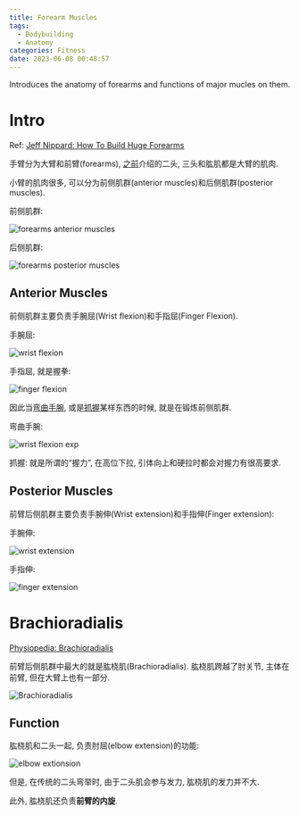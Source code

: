 ```yaml
---
title: Forearm Muscles
tags:
  - Bodybuilding
  - Anatomy
categories: Fitness
date: 2023-06-08 00:48:57
---
```



Introduces the anatomy of forearms and functions of major mucles on them.

<!--more-->

# Intro

Ref: [Jeff Nippard: How To Build Huge Forearms](https://www.youtube.com/watch?v=MfMxT_jXcPE)

手臂分为大臂和前臂(forearms), [之前]()介绍的二头, 三头和肱肌都是大臂的肌肉.

小臂的肌肉很多, 可以分为前侧肌群(anterior muscles)和后侧肌群(posterior muscles). 



前侧肌群:

![forearms anterior muscles](https://seec2-lyk.oss-cn-shanghai.aliyuncs.com/Hexo/Bodybuilding/Forearm%20Muscles/Anterior%20Muscles/forearms%20anterior%20muscles.png)



后侧肌群:

![forearms posterior muscles](https://seec2-lyk.oss-cn-shanghai.aliyuncs.com/Hexo/Bodybuilding/Forearm%20Muscles/Posterior%20Muscles/forearms%20posterior%20muscles.png)

## Anterior Muscles



前侧肌群主要负责手腕屈(Wrist flexion)和手指屈(Finger Flexion).



手腕屈:

![wrist flexion](https://seec2-lyk.oss-cn-shanghai.aliyuncs.com/Hexo/Bodybuilding/Forearm%20Muscles/Anterior%20Muscles/wrist%20flexion%20exp.png)



手指屈, 就是握拳:

![finger flexion](https://seec2-lyk.oss-cn-shanghai.aliyuncs.com/Hexo/Bodybuilding/Forearm%20Muscles/Anterior%20Muscles/finger%20flexion.png)



因此当<u>弯曲手腕</u>, 或是<u>抓握</u>某样东西的时候, 就是在锻炼前侧肌群.



弯曲手腕:

![wrist flexion exp](https://seec2-lyk.oss-cn-shanghai.aliyuncs.com/Hexo/Bodybuilding/Forearm%20Muscles/Anterior%20Muscles/wrist%20flexion%20exp.png)



抓握: 就是所谓的“握力”, 在高位下拉, 引体向上和硬拉时都会对握力有很高要求.

## Posterior Muscles



前臂后侧肌群主要负责手腕伸(Wrist extension)和手指伸(Finger extension):

手腕伸:

![wrist extension](https://seec2-lyk.oss-cn-shanghai.aliyuncs.com/Hexo/Bodybuilding/Forearm%20Muscles/Anterior%20Muscles/wrist%20extension.png)



手指伸:

![finger extension](https://seec2-lyk.oss-cn-shanghai.aliyuncs.com/Hexo/Bodybuilding/Forearm%20Muscles/Anterior%20Muscles/finger%20extension.png)

# Brachioradialis

[Physiopedia: Brachioradialis](https://www.physio-pedia.com/Brachioradialis)



前臂后侧肌群中最大的就是肱桡肌(Brachioradialis). 肱桡肌跨越了肘关节, 主体在前臂, 但在大臂上也有一部分.

![Brachioradialis](https://seec2-lyk.oss-cn-shanghai.aliyuncs.com/Hexo/Bodybuilding/Forearm%20Muscles/Brachioradialis/Brachioradialis.png)

## Function

肱桡肌和二头一起, 负责肘屈(elbow extension)的功能:

![elbow extionsion](https://seec2-lyk.oss-cn-shanghai.aliyuncs.com/Hexo/Bodybuilding/Forearm%20Muscles/Brachioradialis/elbow%20extionsion.png)

但是, 在传统的二头弯举时, 由于二头肌会参与发力, 肱桡肌的发力并不大. 



此外, 肱桡肌还负责**前臂的内旋**. 





